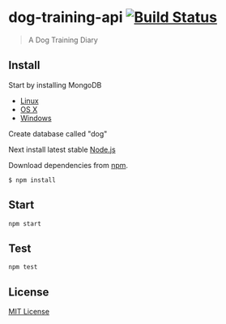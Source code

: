 # dog-training-api [![Build Status](https://secure.travis-ci.org/Hannis84/dog-training-api.png?branch=master)](https://travis-ci.org/Hannis84/dog-training-api)

> A Dog Training Diary

## Install

Start by installing MongoDB

- [Linux](http://docs.mongodb.org/manual/administration/install-on-linux/)
- [OS X](http://docs.mongodb.org/manual/tutorial/install-mongodb-on-os-x/)
- [Windows](http://docs.mongodb.org/manual/tutorial/install-mongodb-on-windows/)

Create database called "dog"

Next install latest stable [Node.js](http://nodejs.org/download/)

Download dependencies from [npm](https://npmjs.org).

```
$ npm install
```

## Start

```
npm start
```

## Test

```
npm test
```

## License

[MIT License](http://en.wikipedia.org/wiki/MIT_License)
